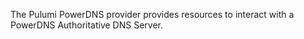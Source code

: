 The Pulumi PowerDNS provider provides resources to interact with a PowerDNS Authoritative DNS Server.
